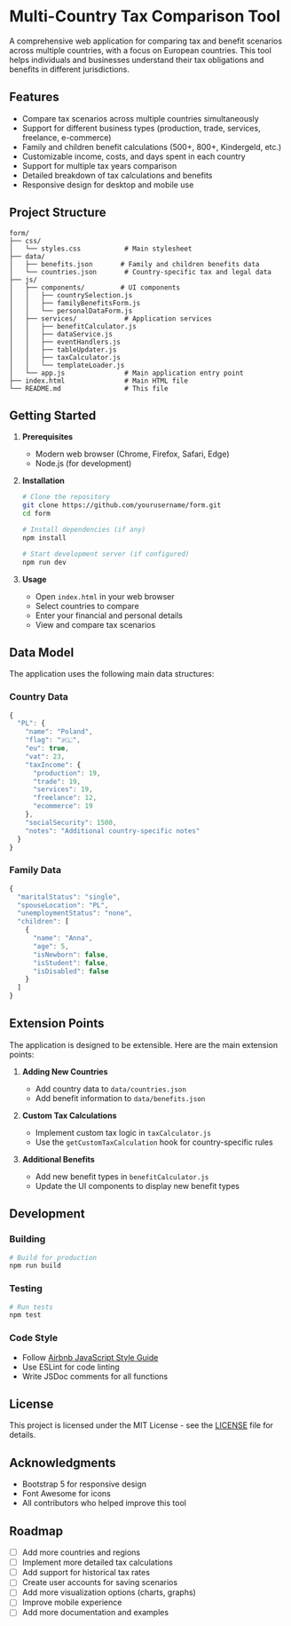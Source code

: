 # Multi-Country Tax Comparison Tool

A comprehensive web application for comparing tax and benefit scenarios across multiple countries, with a focus on European countries. This tool helps individuals and businesses understand their tax obligations and benefits in different jurisdictions.

## Features

- Compare tax scenarios across multiple countries simultaneously
- Support for different business types (production, trade, services, freelance, e-commerce)
- Family and children benefit calculations (500+, 800+, Kindergeld, etc.)
- Customizable income, costs, and days spent in each country
- Support for multiple tax years comparison
- Detailed breakdown of tax calculations and benefits
- Responsive design for desktop and mobile use

## Project Structure

```
form/
├── css/
│   └── styles.css           # Main stylesheet
├── data/
│   ├── benefits.json       # Family and children benefits data
│   └── countries.json       # Country-specific tax and legal data
├── js/
│   ├── components/         # UI components
│   │   ├── countrySelection.js
│   │   ├── familyBenefitsForm.js
│   │   └── personalDataForm.js
│   ├── services/            # Application services
│   │   ├── benefitCalculator.js
│   │   ├── dataService.js
│   │   ├── eventHandlers.js
│   │   ├── tableUpdater.js
│   │   ├── taxCalculator.js
│   │   └── templateLoader.js
│   └── app.js               # Main application entry point
├── index.html               # Main HTML file
└── README.md                # This file
```

## Getting Started

1. **Prerequisites**
   - Modern web browser (Chrome, Firefox, Safari, Edge)
   - Node.js (for development)

2. **Installation**
   ```bash
   # Clone the repository
   git clone https://github.com/yourusername/form.git
   cd form
   
   # Install dependencies (if any)
   npm install
   
   # Start development server (if configured)
   npm run dev
   ```

3. **Usage**
   - Open `index.html` in your web browser
   - Select countries to compare
   - Enter your financial and personal details
   - View and compare tax scenarios

## Data Model

The application uses the following main data structures:

### Country Data
```javascript
{
  "PL": {
    "name": "Poland",
    "flag": "🇵🇱",
    "eu": true,
    "vat": 23,
    "taxIncome": {
      "production": 19,
      "trade": 19,
      "services": 19,
      "freelance": 12,
      "ecommerce": 19
    },
    "socialSecurity": 1500,
    "notes": "Additional country-specific notes"
  }
}
```

### Family Data
```javascript
{
  "maritalStatus": "single",
  "spouseLocation": "PL",
  "unemploymentStatus": "none",
  "children": [
    {
      "name": "Anna",
      "age": 5,
      "isNewborn": false,
      "isStudent": false,
      "isDisabled": false
    }
  ]
}
```

## Extension Points

The application is designed to be extensible. Here are the main extension points:

1. **Adding New Countries**
   - Add country data to `data/countries.json`
   - Add benefit information to `data/benefits.json`

2. **Custom Tax Calculations**
   - Implement custom tax logic in `taxCalculator.js`
   - Use the `getCustomTaxCalculation` hook for country-specific rules

3. **Additional Benefits**
   - Add new benefit types in `benefitCalculator.js`
   - Update the UI components to display new benefit types

## Development

### Building
```bash
# Build for production
npm run build
```

### Testing
```bash
# Run tests
npm test
```

### Code Style
- Follow [Airbnb JavaScript Style Guide](https://github.com/airbnb/javascript)
- Use ESLint for code linting
- Write JSDoc comments for all functions

## License

This project is licensed under the MIT License - see the [LICENSE](LICENSE) file for details.

## Acknowledgments

- Bootstrap 5 for responsive design
- Font Awesome for icons
- All contributors who helped improve this tool

## Roadmap

- [ ] Add more countries and regions
- [ ] Implement more detailed tax calculations
- [ ] Add support for historical tax rates
- [ ] Create user accounts for saving scenarios
- [ ] Add more visualization options (charts, graphs)
- [ ] Improve mobile experience
- [ ] Add more documentation and examples
